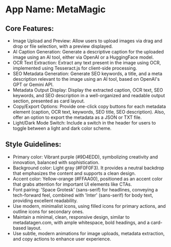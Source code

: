 # **App Name**: MetaMagic

## Core Features:

- Image Upload and Preview: Allow users to upload images via drag and drop or file selection, with a preview displayed.
- AI Caption Generation: Generate a descriptive caption for the uploaded image using an AI tool, either via OpenAI or a HuggingFace model.
- OCR Text Extraction: Extract any text present in the image using OCR, implemented using Tesseract.js for client-side processing.
- SEO Metadata Generation: Generate SEO keywords, a title, and a meta description relevant to the image using an AI tool, based on OpenAI's GPT or Gemini API.
- Metadata Output Display: Display the extracted caption, OCR text, SEO keywords, and SEO description in a well-organized and readable output section, presented as card layout.
- Copy/Export Options: Provide one-click copy buttons for each metadata element (caption, OCR text, keywords, SEO title, SEO description). Also, offer an option to export the metadata as a JSON or TXT file.
- Light/Dark Mode Switch: Include a switch in the header for users to toggle between a light and dark color scheme.

## Style Guidelines:

- Primary color: Vibrant purple (#9D4EDD), symbolizing creativity and innovation, balanced with sophistication. 
- Background color: Light gray (#F0F0F3). It provides a neutral backdrop that emphasizes the content and supports a clean design.
- Accent color: Yellow-orange (#FFAA00), positioned as an accent color that grabs attention for important UI elements like CTAs.
- Font pairing: 'Space Grotesk' (sans-serif) for headlines, conveying a tech-forward feel, combined with 'Inter' (sans-serif) for body text, providing excellent readability.
- Use modern, minimalist icons, using filled icons for primary actions, and outline icons for secondary ones.
- Maintain a minimal, clean, responsive design, similar to metadatagen.com, with ample whitespace, bold headings, and a card-based layout.
- Use subtle, modern animations for image uploads, metadata extraction, and copy actions to enhance user experience.
